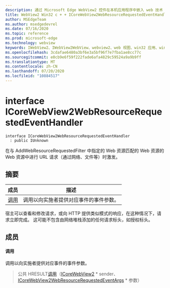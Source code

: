 ```yaml
---
description: 通过 Microsoft Edge WebView2 控件在本机应用程序中嵌入 web 技术（HTML、CSS 和 JavaScript）
title: WebView2 Win32 c + + ICoreWebView2WebResourceRequestedEventHandler
author: MSEdgeTeam
ms.author: msedgedevrel
ms.date: 07/16/2020
ms.topic: reference
ms.prod: microsoft-edge
ms.technology: webview
keywords: IWebView2、IWebView2WebView、webview2、web 视图、win32 应用、win32、edge、ICoreWebView2、ICoreWebView2Controller、浏览器控件、边缘 html、ICoreWebView2WebResourceRequestedEventHandler
ms.openlocfilehash: 3cdafae6480a3bf6e3a5bf96f7e7fba1ae8cc77c
ms.sourcegitcommit: e0cb9e6f59f222fade6afa4829c59524a9a9b9ff
ms.translationtype: MT
ms.contentlocale: zh-CN
ms.lasthandoff: 07/20/2020
ms.locfileid: "10884517"
---
```

# interface ICoreWebView2WebResourceRequestedEventHandler 

```
interface ICoreWebView2WebResourceRequestedEventHandler
  : public IUnknown
```

在与 AddWebResourceRequestedFilter 中指定的 Web 资源匹配的 Web 资源的 Web 资源中进行 URL 请求（通过网络、文件等）时激发。

## 摘要

 成员                        | 描述
--------------------------------|---------------------------------------------
[调用](#invoke) | 调用以向实施者提供对应事件的事件参数。

宿主可以查看和修改请求，或向 HTTP 提供类似模式的响应，在这种情况下，请求立即完成。 这可能不包含由网络堆栈添加的任何请求标头，如授权标头。

## 成员

#### 调用 

调用以向实施者提供对应事件的事件参数。

> 公共 HRESULT[调用](#invoke)（[ICoreWebView2](icorewebview2.md) * sender、 [ICoreWebView2WebResourceRequestedEventArgs](icorewebview2webresourcerequestedeventargs.md) * 参数）

